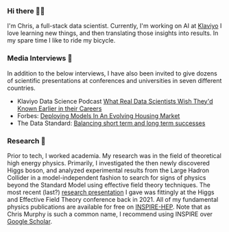 ### Hi there 👋🏼
I'm Chris, a full-stack data scientist. Currently, I'm working on AI at [Klaviyo](https://github.com/murphycw/)
I love learning new things, and then translating those insights into results.
In my spare time I like to ride my bicycle.

### Media Interviews 💬
In addition to the below interviews, I have also been invited to give dozens of scientific presentations at conferences and universities in seven different countries.
- Klaviyo Data Science Podcast [What Real Data Scientists Wish They'd Known Earlier in their Careers](https://creators.spotify.com/pod/show/klaviyo-data-science/episodes/Klaviyo-Data-Science-Podcast-EP-49--What-Real-Data-Scientists-Wish-Theyd-Known-Earlier-in-their-Careers-e2m61th/a-abejhmj)
- Forbes: [Deploying Models In An Evolving Housing Market](https://www.forbes.com/sites/aparnadhinakaran/2022/06/22/deploying-models-in-an-evolving-housing-market/?sh=1b66c9f9684f) 
- The Data Standard: [Balancing short term and long term successes](https://datastandard.io/podcast/the-data-standard-audio-experience-with-chris-murphy-from-homepoint/)

### Research 🧲
Prior to tech, I worked academia. 
My research was in the field of theoretical high energy physics.
Primarily, I investigated the then newly discovered Higgs boson, and analyzed experimental results from the Large Hadron Collider in a model-independent fashion to search for signs of physics beyond the Standard Model using effective field theory techniques.
The most recent (last?) [research presentation](https://indico.ihep.ac.cn/event/13632/contributions/24626/) I gave was fittingly at the Higgs and Effective Field Theory conference back in 2021.
All of my fundamental physics publications are available for free on [INSPIRE-HEP](https://inspirehep.net/literature?sort=mostrecent&size=25&page=1&q=ea%20c.w.murphy.1%20and%20not%20collaboration%20belle%20ii%20and%20not%20primarch%20physics.acc-ph%20and%20not%20primarch%20physics.ins-det%20and%20not%20texkey%20Weikum%3A2019ubf&ui-citation-summary=true).
Note that as Chris Murphy is such a common name, I recommend using INSPIRE over [Google Scholar](https://scholar.google.com/citations?user=QZW7r6IAAAAJ&hl=en&oi=sra).


<!--
**christopher-w-murphy/christopher-w-murphy** is a ✨ _special_ ✨ repository because its `README.md` (this file) appears on your GitHub profile.

Here are some ideas to get you started:

- 🔭 I’m currently working on ...
- 🌱 I’m currently learning ...
- 👯 I’m looking to collaborate on ...
- 🤔 I’m looking for help with ...
- 💬 Ask me about ...
- 📫 How to reach me: ...
- 😄 Pronouns: ...
- ⚡ Fun fact: ...
-->
